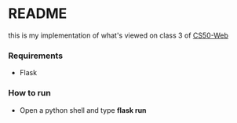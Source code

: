 # README

this is my implementation of what's viewed on class 3 of [CS50-Web](https://www.edx.org/course/cs50s-web-programming-with-python-and-javascript)

### Requirements
* Flask

### How to run
* Open a python shell and type **flask run**
